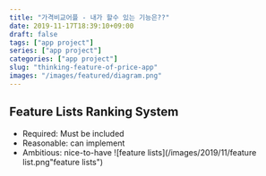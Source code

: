 ```yaml
---
title: "가격비교어플 - 내가 할수 있는 기능은??"
date: 2019-11-17T18:39:10+09:00
draft: false
tags: ["app project"]
series: ["app project"]
categories: ["app project"]
slug: "thinking-feature-of-price-app"
images: "/images/featured/diagram.png"
---
```


## Feature Lists Ranking System
- Required: Must be included
- Reasonable: can implement
- Ambitious: nice-to-have
![feature lists](/images/2019/11/feature list.png"feature lists")

